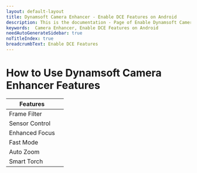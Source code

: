 ```yaml
---
layout: default-layout
title: Dynamsoft Camera Enhancer - Enable DCE Features on Android
description: This is the documentation - Page of Enable Dynamsoft Camera Enhancer Features on Android.
keywords:  Camera Enhancer, Enable DCE Features on Android
needAutoGenerateSidebar: true
noTitleIndex: true
breadcrumbText: Enable DCE Features
---
```


# How to Use Dynamsoft Camera Enhancer Features

| Features ||
| -------- | ---- |
| Frame Filter |  |
| Sensor Control |  |
| Enhanced Focus |  |
| Fast Mode |  |
| Auto Zoom |  |
| Smart Torch |  |
